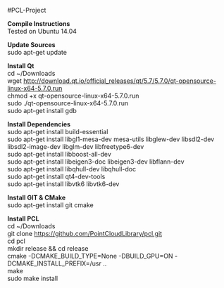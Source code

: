 #PCL-Project  
  
**Compile Instructions**  
Tested on Ubuntu 14.04  
  
**Update Sources**  
sudo apt-get update  
  
**Install Qt**  
cd ~/Downloads  
wget http://download.qt.io/official_releases/qt/5.7/5.7.0/qt-opensource-linux-x64-5.7.0.run  
chmod +x qt-opensource-linux-x64-5.7.0.run  
sudo ./qt-opensource-linux-x64-5.7.0.run  
sudo apt-get install gdb  
  
**Install Dependencies**  
sudo apt-get install build-essential  
sudo apt-get install libgl1-mesa-dev mesa-utils libglew-dev libsdl2-dev libsdl2-image-dev libglm-dev libfreetype6-dev  
sudo apt-get install libboost-all-dev  
sudo apt-get install libeigen3-doc libeigen3-dev libflann-dev  
sudo apt-get install libqhull-dev libqhull-doc  
sudo apt-get install qt4-dev-tools  
sudo apt-get install libvtk6 libvtk6-dev  
  
**Install GIT & CMake**  
sudo apt-get install git cmake  
  
**Install PCL**  
cd ~/Downloads  
git clone https://github.com/PointCloudLibrary/pcl.git  
cd pcl  
mkdir release && cd release  
cmake -DCMAKE_BUILD_TYPE=None -DBUILD_GPU=ON -DCMAKE_INSTALL_PREFIX=/usr ..  
make  
sudo make install  

